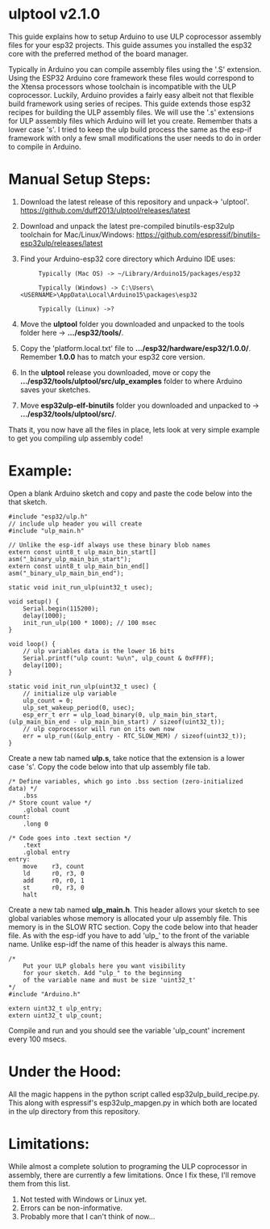 ulptool v2.1.0
==================
This guide explains how to setup Arduino to use ULP coprocessor assembly files for your esp32 projects. This guide assumes you installed the esp32 core with the preferred method of the board manager. 

Typically in Arduino you can compile assembly files using the '.S' extension. Using the ESP32 Arduino core framework these files would correspond to the Xtensa processors whose toolchain is incompatible with the ULP coprocessor. Luckily, Arduino provides a fairly easy albeit not that flexible build framework using series of recipes. This guide extends those esp32 recipes for building the ULP assembly files. We will use the '.s' extensions for ULP assembly files which Arduino will let you create. Remember thats a lower case 's'. I tried to keep the ulp build process the same as the esp-if framework with only a few small modifications the user needs to do in order to compile in Arduino.

Manual Setup Steps:
============
1. Download the latest release of this repository and unpack-> 'ulptool'. https://github.com/duff2013/ulptool/releases/latest

2. Download and unpack the latest pre-compiled binutils-esp32ulp toolchain for Mac/Linux/Windows: https://github.com/espressif/binutils-esp32ulp/releases/latest

3. Find your Arduino-esp32 core directory which Arduino IDE uses:

            Typically (Mac OS) -> ~/Library/Arduino15/packages/esp32

            Typically (Windows) -> C:\Users\<USERNAME>\AppData\Local\Arduino15\packages\esp32

            Typically (Linux) ->?

4. Move the **ulptool** folder you downloaded and unpacked to the tools folder here -> **.../esp32/tools/**.

5. Copy the 'platform.local.txt' file to **.../esp32/hardware/esp32/1.0.0/**. Remember **1.0.0** has to match your esp32 core version.

6. In the **ulptool** release you downloaded, move or copy the **.../esp32/tools/ulptool/src/ulp_examples** folder to where Arduino saves your sketches.

7. Move **esp32ulp-elf-binutils** folder you downloaded and unpacked to -> **.../esp32/tools/ulptool/src/**.

Thats it, you now have all the files in place, lets look at very simple example to get you compiling ulp assembly code!

Example:
========
Open a blank Arduino sketch and copy and paste the code below into the that sketch.
```
#include "esp32/ulp.h"
// include ulp header you will create
#include "ulp_main.h"

// Unlike the esp-idf always use these binary blob names
extern const uint8_t ulp_main_bin_start[] asm("_binary_ulp_main_bin_start");
extern const uint8_t ulp_main_bin_end[]   asm("_binary_ulp_main_bin_end");

static void init_run_ulp(uint32_t usec);

void setup() {
    Serial.begin(115200);
    delay(1000);
    init_run_ulp(100 * 1000); // 100 msec
}

void loop() {
    // ulp variables data is the lower 16 bits
    Serial.printf("ulp count: %u\n", ulp_count & 0xFFFF);
    delay(100);
}

static void init_run_ulp(uint32_t usec) {
    // initialize ulp variable
    ulp_count = 0;
    ulp_set_wakeup_period(0, usec);
    esp_err_t err = ulp_load_binary(0, ulp_main_bin_start, (ulp_main_bin_end - ulp_main_bin_start) / sizeof(uint32_t));
    // ulp coprocessor will run on its own now
    err = ulp_run((&ulp_entry - RTC_SLOW_MEM) / sizeof(uint32_t));
}
```

Create a new tab named <b>ulp.s</b>, take notice that the extension is a lower case 's'. Copy the code below into that ulp assembly file tab.
```
/* Define variables, which go into .bss section (zero-initialized data) */
    .bss
/* Store count value */
    .global count
count:
    .long 0

/* Code goes into .text section */
    .text
    .global entry
entry:
    move    r3, count
    ld      r0, r3, 0
    add     r0, r0, 1
    st      r0, r3, 0
    halt
```

Create a new tab named <b>ulp_main.h</b>. This header allows your sketch to see global variables whose memory is allocated your ulp assembly file. This memory is in the SLOW RTC section. Copy the code below into that header file. As with the esp-idf you have to add 'ulp_' to the front of the variable name. Unlike esp-idf the name of this header is always this name.
```
/*
    Put your ULP globals here you want visibility
    for your sketch. Add "ulp_" to the beginning
    of the variable name and must be size 'uint32_t'
*/
#include "Arduino.h"

extern uint32_t ulp_entry;
extern uint32_t ulp_count;
```

Compile and run and you should see the variable 'ulp_count' increment every 100 msecs.

Under the Hood:
===============
All the magic happens in the python script called esp32ulp_build_recipe.py. This along with espressif's esp32ulp_mapgen.py in which both are located in the ulp directory from this repository.

Limitations:
============
While almost a complete solution to programing the ULP coprocessor in assembly, there are currently a few limitations. Once I fix these, I'll remove them from this list.

1. Not tested with Windows or Linux yet.
2. Errors can be non-informative.
3. Probably more that I can't think of now...
